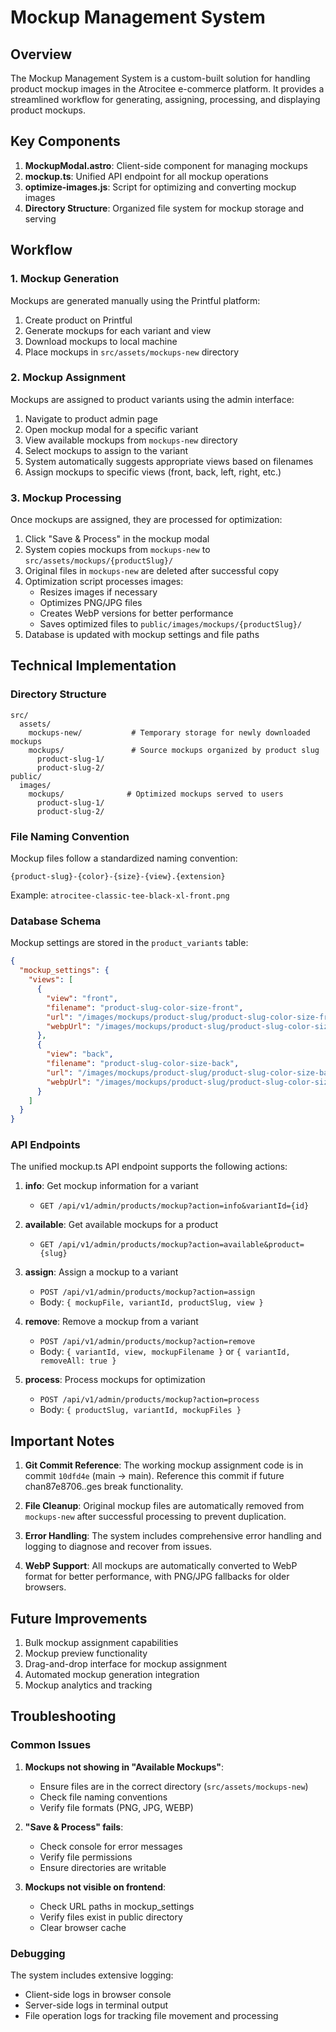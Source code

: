 # Mockup Management System

## Overview

The Mockup Management System is a custom-built solution for handling product mockup images in the Atrocitee e-commerce platform. It provides a streamlined workflow for generating, assigning, processing, and displaying product mockups.

## Key Components

1. **MockupModal.astro**: Client-side component for managing mockups
2. **mockup.ts**: Unified API endpoint for all mockup operations
3. **optimize-images.js**: Script for optimizing and converting mockup images
4. **Directory Structure**: Organized file system for mockup storage and serving

## Workflow

### 1. Mockup Generation

Mockups are generated manually using the Printful platform:

1. Create product on Printful
2. Generate mockups for each variant and view
3. Download mockups to local machine
4. Place mockups in `src/assets/mockups-new` directory

### 2. Mockup Assignment

Mockups are assigned to product variants using the admin interface:

1. Navigate to product admin page
2. Open mockup modal for a specific variant
3. View available mockups from `mockups-new` directory
4. Select mockups to assign to the variant
5. System automatically suggests appropriate views based on filenames
6. Assign mockups to specific views (front, back, left, right, etc.)

### 3. Mockup Processing

Once mockups are assigned, they are processed for optimization:

1. Click "Save & Process" in the mockup modal
2. System copies mockups from `mockups-new` to `src/assets/mockups/{productSlug}/`
3. Original files in `mockups-new` are deleted after successful copy
4. Optimization script processes images:
   - Resizes images if necessary
   - Optimizes PNG/JPG files
   - Creates WebP versions for better performance
   - Saves optimized files to `public/images/mockups/{productSlug}/`
5. Database is updated with mockup settings and file paths

## Technical Implementation

### Directory Structure

```
src/
  assets/
    mockups-new/           # Temporary storage for newly downloaded mockups
    mockups/               # Source mockups organized by product slug
      product-slug-1/
      product-slug-2/
public/
  images/
    mockups/              # Optimized mockups served to users
      product-slug-1/
      product-slug-2/
```

### File Naming Convention

Mockup files follow a standardized naming convention:

```
{product-slug}-{color}-{size}-{view}.{extension}
```

Example: `atrocitee-classic-tee-black-xl-front.png`

### Database Schema

Mockup settings are stored in the `product_variants` table:

```json
{
  "mockup_settings": {
    "views": [
      {
        "view": "front",
        "filename": "product-slug-color-size-front",
        "url": "/images/mockups/product-slug/product-slug-color-size-front.png",
        "webpUrl": "/images/mockups/product-slug/product-slug-color-size-front.webp"
      },
      {
        "view": "back",
        "filename": "product-slug-color-size-back",
        "url": "/images/mockups/product-slug/product-slug-color-size-back.png",
        "webpUrl": "/images/mockups/product-slug/product-slug-color-size-back.webp"
      }
    ]
  }
}
```

### API Endpoints

The unified mockup.ts API endpoint supports the following actions:

1. **info**: Get mockup information for a variant
   - `GET /api/v1/admin/products/mockup?action=info&variantId={id}`

2. **available**: Get available mockups for a product
   - `GET /api/v1/admin/products/mockup?action=available&product={slug}`

3. **assign**: Assign a mockup to a variant
   - `POST /api/v1/admin/products/mockup?action=assign`
   - Body: `{ mockupFile, variantId, productSlug, view }`

4. **remove**: Remove a mockup from a variant
   - `POST /api/v1/admin/products/mockup?action=remove`
   - Body: `{ variantId, view, mockupFilename }` or `{ variantId, removeAll: true }`

5. **process**: Process mockups for optimization
   - `POST /api/v1/admin/products/mockup?action=process`
   - Body: `{ productSlug, variantId, mockupFiles }`

## Important Notes

1. **Git Commit Reference**: The working mockup assignment code is in commit `10dfd4e`
 (main -> main). Reference this commit if future chan87e8706..ges break functionality.

2. **File Cleanup**: Original mockup files are automatically removed from `mockups-new` after successful processing to prevent duplication.

3. **Error Handling**: The system includes comprehensive error handling and logging to diagnose and recover from issues.

4. **WebP Support**: All mockups are automatically converted to WebP format for better performance, with PNG/JPG fallbacks for older browsers.

## Future Improvements

1. Bulk mockup assignment capabilities
2. Mockup preview functionality
3. Drag-and-drop interface for mockup assignment
4. Automated mockup generation integration
5. Mockup analytics and tracking

## Troubleshooting

### Common Issues

1. **Mockups not showing in "Available Mockups"**:
   - Ensure files are in the correct directory (`src/assets/mockups-new`)
   - Check file naming conventions
   - Verify file formats (PNG, JPG, WEBP)

2. **"Save & Process" fails**:
   - Check console for error messages
   - Verify file permissions
   - Ensure directories are writable

3. **Mockups not visible on frontend**:
   - Check URL paths in mockup_settings
   - Verify files exist in public directory
   - Clear browser cache

### Debugging

The system includes extensive logging:
- Client-side logs in browser console
- Server-side logs in terminal output
- File operation logs for tracking file movement and processing 